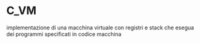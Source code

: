 # C_VM
implementazione di una macchina virtuale con registri e stack che esegua dei programmi specificati in codice macchina
